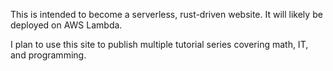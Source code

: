 This is intended to become a serverless, rust-driven website. It will likely be deployed on AWS Lambda.

I plan to use this site to publish multiple tutorial series covering math, IT, and programming.
